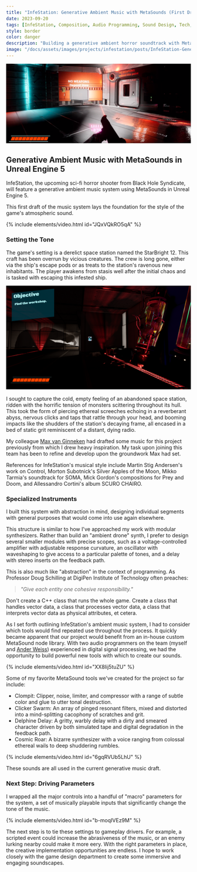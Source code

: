 ```yaml
---
title: "InfeStation: Generative Ambient Music with MetaSounds (First Draft)"
date: 2023-09-20
tags: [InfeStation, Composition, Audio Programming, Sound Design, Tech, Unreal Engine, MetaSounds]
style: border
color: danger
description: "Building a generative ambient horror soundtrack with MetaSounds in Unreal Engine 5."
image: "/docs/assets/images/projects/infestation/posts/InfeStation-Generative-Ambient-Music-MetaSound-First-Draft/postpreview.png"
---
```


<img src="/docs/assets/images/projects/infestation/posts/InfeStation-Generative-Ambient-Music-MetaSound-First-Draft/postpreview.png" alt="Title Image">

## Generative Ambient Music with MetaSounds in Unreal Engine 5

InfeStation, the upcoming sci-fi horror shooter from Black Hole Syndicate, 
will feature a generative ambient music system using MetaSounds in Unreal Engine 5.

This first draft of the music system lays the foundation for the style of the game's atmospheric sound. 

{% include elements/video.html id="JQxVQkRO5qA" %}

### Setting the Tone

The game's setting is a derelict space station named the StarBright 12. This craft has been overrun by vicious creatures. 
The crew is long gone, either via the ship's escape pods or as treats to the station's ravenous new inhabitants. 
The player awakens from stasis well after the initial chaos and is tasked with escaping this infested ship.

<img src="/docs/assets/images/projects/infestation/posts/InfeStation-Generative-Ambient-Music-MetaSound-First-Draft/sc1.png" alt="Screenshot">

I sought to capture the cold, empty feeling of an abandoned space station, 
ridden with the horrific tension of monsters scittering throughout its hull. 
This took the form of piercing ethereal screeches echoing in a reverberant abyss,
nervous clicks and taps that rattle through your head, 
and booming impacts like the shudders of the station's decaying frame, 
all encased in a bed of static grit reminiscent of a distant, dying radio.

My colleague [Max van Ginneken](https://www.linkedin.com/in/maxvgn/) had drafted some music for this project previously from which I drew heavy inspiration.
My task upon joining this team has been to refine and develop upon the groundwork Max had set.

References for InfeStation's musical style include Martin Stig Andersen's work on Control,
Morton Subotnick's Silver Apples of the Moon, Mikko Tarmia's soundtrack for SOMA, 
Mick Gordon's compositions for Prey and Doom, and Allessandro Cortini's album SCURO CHAIRO. 

### Specialized Instruments

I built this system with abstraction in mind, designing individual segments with general purposes that would come into use again elsewhere.

This structure is similar to how I've approached my work with modular synthesizers. 
Rather than build an "ambient drone" synth, I prefer to design several smaller modules with precise scopes, 
such as a voltage-controlled amplifier with adjustable response curvature, 
an oscillator with waveshaping to give access to a particular palette of tones, 
and a delay with stereo inserts on the feedback path. 

This is also much like "abstraction" in the context of programming. 
As Professor Doug Schilling at DigiPen Institute of Technology often preaches:

> *"Give each entity one cohesive responsibility."*

Don't create a C++ class that runs the whole game. 
Create a class that handles vector data, a class that processes vector data, a class that interprets vector data as physical attributes, et cetera.

As I set forth outlining InfeStation's ambient music system, I had to consider which tools would find repeated use throughout the process.
It quickly became apparent that our project would benefit from an in-house custom MetaSound node library.
With two audio programmers on the team (myself and [Ander Weiss](https://www.linkedin.com/in/xweiss/)) experienced in digital signal processing, 
we had the opportunity to build powerful new tools with which to create our sounds.

{% include elements/video.html id="XX8Iij5tuZU" %}

Some of my favorite MetaSound tools we've created for the project so far include:
- Clompit: Clipper, noise, limiter, and compressor with a range of subtle color and glue to utter tonal destruction.
- Clicker Swarm: An array of pinged resonant filters, mixed and distorted into a mind-splitting cacophony of scratches and grit.
- Delphine Delay: A gritty, warbly delay with a dirty and smeared character driven by both simulated tape and digital degradation in the feedback path.
- Cosmic Roar: A bizarre synthesizer with a voice ranging from colossal ethereal wails to deep shuddering rumbles.

{% include elements/video.html id="6gqRVUb5LhU" %}

These sounds are all used in the current generative music draft.

### Next Step: Driving Parameters

I wrapped all the major controls into a handful of "macro" parameters for the system, 
a set of musically playable inputs that significantly change the tone of the music.

{% include elements/video.html id="b-moqIVEz9M" %}

The next step is to tie these settings to gameplay drivers. 
For example, a scripted event could increase the abrasiveness of the music, or an enemy lurking nearby could make it more eery.
With the right parameters in place, the creative implementation opportunities are endless. 
I hope to work closely with the game design department to create some immersive and engaging soundscapes.